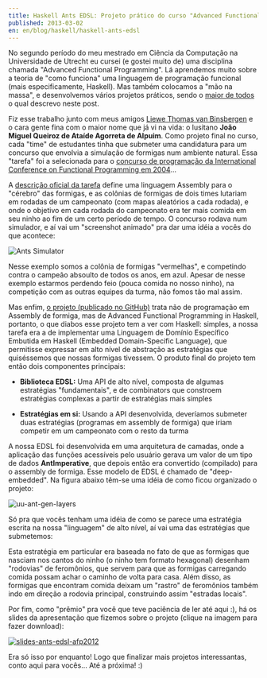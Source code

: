 ```yaml
---
title: Haskell Ants EDSL: Projeto prático do curso "Advanced Functional Programming"
published: 2013-03-02
en: en/blog/haskell/haskell-ants-edsl
---
```


No segundo período do meu mestrado em Ciência da Computação na Universidade de Utrecht eu cursei (e gostei muito de) uma disciplina chamada "Advanced Functional Programming".
Lá aprendemos muito sobre a teoria de "como funciona" uma linguagem de programação funcional (mais especificamente, Haskell).
Mas também colocamos a "mão na massa", e desenvolvemos vários projetos práticos, sendo o [maior de todos][1] o qual descrevo neste post.

Fiz esse trabalho junto com meus amigos [Liewe Thomas van Binsbergen][2] e o cara gente fina com o maior nome que já vi na vida:
o lusitano **João Miguel Queiroz de Ataíde Agorreta de Alpuim**.
Como projeto final no curso,
cada "time" de estudantes tinha que submeter uma candidatura para um concurso que envolvia a simulação de formigas num ambiente natural.
Essa "tarefa" foi a selecionada para o
[concurso de programação da International Conference on Functional Programming em 2004][3]...

<!--more-->

A [descrição oficial da tarefa][4] define uma linguagem Assembly para o "cérebro" das formigas, e as colônias de formigas de dois times lutariam em rodadas de um campeonato (com mapas aleatórios a cada rodada), e onde o objetivo em cada rodada do campeonato era ter mais comida em seu ninho ao fim de um certo período de tempo.
O concurso rodava num simulador, e aí vai um "screenshot animado" pra dar uma idéia a vocês do que acontece:

![Ants Simulator](/files/imgs/2013-03_ants-edsl-animation.gif)

Nesse exemplo somos a colônia de formigas "vermelhas", e competindo contra o campeão absoulto de todos os anos, em azul.
Apesar de nesse exemplo estarmos perdendo feio (pouca comida no nosso ninho), na competição com as outras equipes da turma, não fomos tão mal assim.

Mas enfim, [o projeto (publicado no GitHub)][5] trata não de programação em Assembly de formiga,
mas de Advanced Functional Programming in Haskell, portanto, o que diabos esse projeto tem a ver com Haskell:
simples, a nossa tarefa era a de implementar uma Linguagem de Domínio Específico Embutida em Haskell (Embedded Domain-Specific Language),
que permitisse expressar em alto nível de abstração as estratégias que quiséssemos que nossas formigas tivessem.
O produto final do projeto tem então dois componentes principais:

  * **Biblioteca EDSL:** Uma API de alto nível, composta de algumas estratégias "fundamentais",
    e de combinators que constroem estratégias complexas a partir de estratégias mais simples

  * **Estratégias em si:** Usando a API desenvolvida, deveríamos submeter duas estratégias (programas em assembly de formiga)
    que iriam competir em um campeonato com o resto da turma

A nossa EDSL foi desenvolvida em uma arquitetura de camadas, onde a aplicação das funções acessíveis pelo usuário gerava um valor de um tipo de dados **AntImperative**, que depois então era convertido (compilado) para o assembly de formiga.
Esse modelo de EDSL é chamado de "deep-embedded".
Na figura abaixo têm-se uma idéia de como ficou organizado o projeto:

![uu-ant-gen-layers](/files/imgs/2013-03_uu-ant-gen-layers.png)

Só pra que vocês tenham uma idéia de como se parece uma estratégia escrita na nossa "linguagem" de alto nível, aí vai uma das estratégias que submetemos:

<script src="http://gist-it.sudarmuthu.com/github/joaopizani/haskell-ants-edsl-afp2012/blob/master/uu-ant-gen/Game/UUAntGen/Frontend/AntStrategies.hs?slice=158:185&footer=no"></script>

Esta estratégia em particular era baseada no fato de que as formigas que nasciam nos cantos do ninho (o ninho tem formato hexagonal) desenham "rodovias" de feromônios, que servem para que as formigas carregando comida possam achar o caminho de volta para casa.
Além disso, as formigas que encontram comida deixam um "rastro" de feromônios também indo em direção a rodovia principal, construindo assim "estradas locais".

Por fim, como "prêmio" pra você que teve paciência de ler até aqui :),
há os slides da apresentação que fizemos sobre o projeto (clique na imagem para fazer download):

[![slides-ants-edsl-afp2012](/files/imgs/2013-03_slides-ants-edsl-afp2012.png)](/files/other/2013-03_presentation-ants-edsl-afp2012.pdf)

Era só isso por enquanto!
Logo que finalizar mais projetos interessantas, conto aqui para vocês...
Até a próxima! :)

[1]: <https://github.com/joaopizani/haskell-ants-edsl-afp2012>
[2]: <http://www.linkedin.com/pub/liewe-thomas-van-binsbergen/3a/587/659>
[3]: <https://alliance.seas.upenn.edu/~plclub/cgi-bin/contest/index.php>
[4]: </files/other/2013-03_icfp-contest-2004-rules.pdf>
[5]: <https://github.com/joaopizani/haskell-ants-edsl-afp2012>
